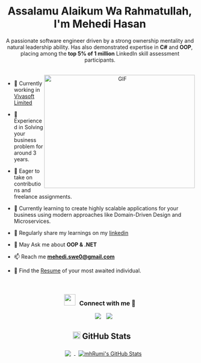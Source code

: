 <h1 align="center">Assalamu Alaikum Wa Rahmatullah, I'm Mehedi Hasan</h1>
<p align="center">A passionate software engineer driven by a strong ownership mentality and natural leadership ability. Has also
demonstrated expertise in <strong>C#</strong> and <strong>OOP</strong>, placing among
the <strong>top 5% of 1 million</strong> LinkedIn skill assessment participants.</p>

<br/>
<a target="_blank" align="center">
  <img align="right" top="500" height="300" width="400" alt="GIF" src="https://media.giphy.com/media/SWoSkN6DxTszqIKEqv/giphy.gif">
</a>

- 🔭 Currently working in <a href="https://www.vivasoftltd.com/" target="blank">Vivasoft Limited</a>

- 🌱 Experienced in Solving your business problem for around 3 years. 

- 🤝 Eager to take on contributions and freelance assignments.

- 🍉 Currently learning to create highly scalable applications for your business using modern approaches like Domain-Driven Design and Microservices.
  
- 📝 Regularly share my learnings on my [linkedin](https://www.linkedin.com/in/mehedihasansust/)

- 💬 May Ask me about **OOP & .NET**

- 📫 Reach me **mehedi.swe0@gmail.com**
  
- 📜 Find the [Resume](https://drive.google.com/file/d/1lhsFRZrdf5uZbBBevBY9-ShVfsrlGRBj/view?usp=sharing) of your most awaited individual. 

<br/>
<h3 align="center" > <img src="https://media.giphy.com/media/iY8CRBdQXODJSCERIr/giphy.gif" width="30" height="30" style="margin-right: 10px;">Connect with me 🤝 </h3>

<p align="center">

 <div align="center"  class="icons-social" style="margin-left: 10px;">
        <a style="margin-left: 10px;"  target="_blank" href="https://www.linkedin.com/in/mehedihasansust/">
			<img src="https://img.icons8.com/doodle/40/000000/linkedin--v2.png"></a>
        <a style="margin-left: 10px;" target="_blank" href="https://github.com/Mahdi-Hasan">
		<img src="https://img.icons8.com/doodle/40/000000/github--v1.png"></a>
   
</p>
<!--  GitHub Stats -->

<h2>
  <img class="emoji" alt="chart_with_upwards_trend" src="https://github.githubassets.com/images/icons/emoji/unicode/1f4c8.png" width="20" height="20">
  GitHub Stats
</h2>


<a href="https://github.com/Mahdi-Hasan">
  <img align="center" style="margin:0.5rem" src="https://github-readme-stats.vercel.app/api/top-langs/?username=Mahdi-Hasan&hide=html,css&title_color=ffffff&text_color=c9cacc&icon_color=4AB197&bg_color=1A2B34" />
</a>

<a href="https://github.com/Mahdi-Hasan">
  <img align="center" style="margin-left:0.5rem" src="https://github-readme-stats.vercel.app/api?username=Mahdi-Hasan&show_icons=true&line_height=27&count_private=true&title_color=ffffff&text_color=c9cacc&icon_color=4AB097&bg_color=1A2B34" alt="mhRumi's GitHub Stats" />
</a>

